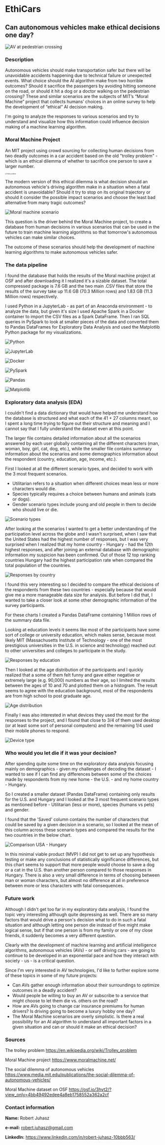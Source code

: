 # EthiCars
## Can autonomous vehicles make ethical decisions one day?

![AV at pedestrian crossing](images/AV_crossing.jpg)

### Description

Autonomous vehicles should make transportation safer but there will be unavoidable accidents happening due to technical failure or unexpected events. What choice should the AI algorithm make from two horrible outcomes? Should it sacrifice the passengers by avoiding hitting someone on the road, or should it hit a dog or a doctor walking on the pedestrian crossing? These and similar scenarios are the subjects of MIT’s “Moral Machine” project that collects humans’ choices in an online survey to help the development of “ethical” AI decision making.

I'm going to analyze the responses to various scenarios and try to understand and visualize how this information could influence decision making of a machine learning algorithm.



### Moral Machine Project

An MIT project using crowd sourcing for collecting human decisions from two deadly outcomes in a car accident based on the old "trolley problem" - which is an ethical dilemma of whether to sacrifice one person to save a larger number.

<img src="images/trolley_problem.jpg" alt="Trolley problem" style="zoom:30%;" />

The modern version of this ethical dilemma is what decision should an autonomous vehicle's driving algorithm make in a situation when a fatal accident is unavoidable? Should it try to stop on its original trajectory or should it consider the possible impact scenarios and choose the least bad alternative from many tragic outcomes?

![Moral machine scenario](images/moral_machine.jpg)

This question is the driver behind the Moral Machine project, to create a database from human decisions in various scenarios that can be used in the future to train machine learning algorithms so that tomorrow's autonomous vehicles can make similar choices.

The outcome of these scenarios should help the development of machine learning algorithms to make  autonomous vehicles safer.



### The data pipeline

I found the database that holds the results of the Moral machine project at OSF and after downloading it I realized it's a sizable dataset. The total compressed package is 7.6 GB and the two main .CSV files that store the results of the survey take up 11.6 GB (70.3 Million rows) and 1.83 GB (11.3 Million rows) respectively.

I used Python in a JupyterLab - as part of an Anaconda environment - to analyze the data, but given it's size I used Apache Spark in a Docker container to import the CSV files as a Spark DataFrame. Then I ran SQL queries in PySpark to look at smaller pieces of the data and converted them to Pandas DataFrames for Exploratory Data Analysis and used the Matplotlib Python package for my visualizations.

<img src="images/python.png" alt="Python"  />

![JupyterLab](images/jlab_conda.jpeg)

![Docker](images/docker.png)

<img src="images/pyspark_sql.png" alt="PySpark"  />

![Pandas](images/pandas.png)

![Matplotlib](images/matplotlib.png)



### Exploratory data analysis (EDA)

I couldn't find a data dictionary that would have helped me understand how the database is structured and what each of the 41 + 27 columns meant, so I spent a long time trying to figure out their structure and meaning and I cannot say that I fully understand the dataset even at this point.

The larger file contains detailed information about all the scenarios answered by each user globally containing all the different characters (man, woman, boy, girl, cat, dog, etc.), while the smaller file contains summary information about the scenarios and some demographics information about the respondent (country, education, age, income, etc.).

First I looked at all the different scenario types, and decided to work with the 3 most frequent scenarios.

* Utilitarian refers to a situation when different choices mean less or more characters would die.
* Species typically requires a choice between humans and animals (cats or dogs).
* Gender scenario types include young and old people in them to decide who should live or die.

![Scenario types](images/scenario_types.png)

After looking at the scenarios I wanted to get a better understanding of the participation level across the globe and I wasn't surprised, when I saw that the United States had the highest number of responses, but I was very surprised when I realized that my home country - Hungary - had the 12th highest responses, and after joining an external database with demographic information my suspicion has been confirmed. Out of those 12 top ranking countries Hungary had the highest participation rate when compared the total population of the countries.

![Responses by country](images/responses_by_country.png)

I found this very interesting so I decided to compare the ethical decisions of the respondents from these two countries - especially because that would give me a more manageable data size for analysis. But before I did that, I wanted to take a closer look at some other demographic information of the survey participants.

For these charts I created a Pandas DataFrame containing 1 Million rows of the summary data file.

Looking at education levels it seems like most of the participants have some sort of college or university education, which makes sense, because most likely MIT (Massachusetts Institute of Technology - one of the most prestigious universities in the U.S. in science and technology) reached out to other universities and colleges to participate in the study.

![Responses by education](images/responses_by_education.png)

Then I looked at the age distribution of the participants and I quickly realized that a some of them felt funny and gave either negative or extremely large (e.g. 90,000) numbers as their age, so I limited the results between the ages of 10 and 70 and plotted them on a histogram. The result seems to agree with the education background, most of the respondents  are from high school to post graduate age.

![Age distribution](images/age_dist.png)

Finally I was also interested in what devices they used the most for the responses to the project, and I found that close to 3/4 of them used desktop (or at least some sort of personal computers) and the remaining 1/4 used their mobile phones to respond.

![Device type](images/device_type.png)



### Who would you let die if it was your decision?

After spending quite some time on the exploratory data analysis focusing mainly on demographics - given my challenges of decoding the dataset - I wanted to see if I can find any differences between some of the choices made by respondents from my new home - the U.S. - and my home country - Hungary.

So I created a smaller dataset (Pandas DataFrame) containing only results for the U.S. and Hungary and I looked at the 3 most frequent scenario types as mentioned before - Utilitarian (less or more), species (humans vs pets) and gender.

I found that the 'Saved' column contains the number of characters that could be saved by a given decision in a scenario, so I looked at the mean of this column across these scenario types and compared the results for the two countries in the below chart.

![Comparison USA - Hungary](images/comparison_USA_HUN.png)

In this minimal viable product (MVP) I did not get to set up any hypothesis testing or make any conclusions of statistically significance differences, but this chart seems to support that more people would choose to save a dog or a cat in the U.S. than another person compared to those responses in Hungary. There is also a very small difference in terms of choosing between man or woman characters, but almost no difference at all in preference between more or less characters with fatal consequences.



### Future work

Although I didn't get too far in my exploratory data analysis, I found the topic very interesting although quite depressing as well. There are so many factors that would drive a person's decision what to do in such a fatal situation and although letting one person die instead of five might make logical sense, but if that one person is from my family or one of my close friends, it suddenly becomes a very different question.

Clearly with the development of machine learning and artificial intelligence algorithms, autonomous vehicles (AVs) - or self driving cars - are going to continue to be developed in an exponential pace and how they interact with society - us - is a critical question.

Since I'm very interested in AV technologies, I'd like to further explore some of these topics in some of my future projects:

* Can AVs gather enough information about their surroundings to optimize outcomes in a deadly accident?
* Would people be willing to buy an AV or subscribe to a service that might choose to let them die vs. others on the road?
* How are AVs going to change car insurance premiums for human drivers? Is driving going to become a luxury hobby one day?
* The Moral Machine scenarios are overly simplistic. Is there a real possibility for an AI algorithm to understand all important factors in a given situation and can or should it make an ethical decision?



### Sources

The trolley problem https://en.wikipedia.org/wiki/Trolley_problem

Moral Machine project https://www.moralmachine.net/

The social dilemma of autonomous vehicles https://www.media.mit.edu/publications/the-social-dilemma-of-autonomous-vehicles/

Moral Machine dataset on OSF https://osf.io/3hvt2/?view_only=4bb49492edee4a8eb1758552a362a2cf



### Contact information

**Name:** Robert Juhasz

**e-mail:** robert.juhasz@gmail.com

**LinkedIn:** https://www.linkedin.com/in/robert-juhasz-10bbb563/

